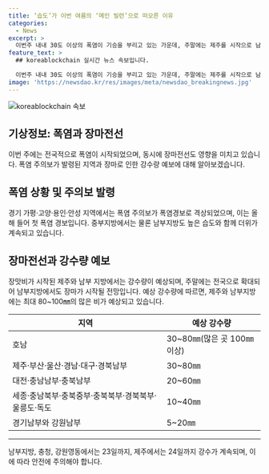 ```yaml
---
title: ‘습도’가 이번 여름의 ‘메인 빌런’으로 떠오른 이유
categories:
  - News
excerpt: >
  이번주 내내 30도 이상의 폭염이 기승을 부리고 있는 가운데, 주말에는 제주를 시작으로 남부 지방에서 장맛비가 예고되고 있다. 기존의 더위는 소폭 누그러지겠지만 습기로 인해 여전히 불쾌한 체감 온도를 유지할 전망이다. 20일부터는 경기 가평·고양·용인·안성 지역에서는 폭염주의보가 폭염경보로 격상되었는데, 이는 올해 첫 폭염 경보다. 또한, 22일부터는 남부지방에도 장마가 시작되며, 예상 강수량은 제주·부산·울산·경남·대구·경북남부 지역에서 30~80mm로 예상되고 있다.
feature_text: >
  ## koreablockchain 실시간 뉴스 속보입니다.

  이번주 내내 30도 이상의 폭염이 기승을 부리고 있는 가운데, 주말에는 제주를 시작으로 남부 지방에서 장맛비가 예고되고 있다. 기존의 더위는 소폭 누그러지겠지만 습기로 인해 여전히 불쾌한 체감 온도를 유지할 전망이다. 20일부터는 경기 가평·고양·용인·안성 지역에서는 폭염주의보가 폭염경보로 격상되었는데, 이는 올해 첫 폭염 경보다. 또한, 22일부터는 남부지방에도 장마가 시작되며, 예상 강수량은 제주·부산·울산·경남·대구·경북남부 지역에서 30~80mm로 예상되고 있다.
image: 'https://newsdao.kr/res/images/meta/newsdao_breakingnews.jpg'
---
```


<p><img src="https://newsdao.kr/res/images/meta/newsdao_breakingnews.jpg" alt="koreablockchain 속보" /></p>

<h2 data-ke-size="size26">기상정보: 폭염과 장마전선</h2>

<p data-ke-size="size16">이번 주에는 전국적으로 폭염이 시작되었으며, 동시에 장마전선도 영향을 미치고 있습니다. 폭염 주의보가 발령된 지역과 장마로 인한 강수량 예보에 대해 알아보겠습니다.</p>

<h2 data-ke-size="size24"><b>폭염 상황 및 주의보 발령</b></h2>

<p data-ke-size="size16">경기 가평·고양·용인·안성 지역에서는 폭염 주의보가 폭염경보로 격상되었으며, 이는 올해 들어 첫 폭염 경보입니다. 중부지방에서는 물론 남부지방도 높은 습도와 함께 더위가 계속되고 있습니다.</p>

<h2 data-ke-size="size24"><b>장마전선과 강수량 예보</b></h2>

<p data-ke-size="size16">장맛비가 시작된 제주와 남부 지방에서는 강수량이 예상되며, 주말에는 전국으로 확대되어 남부지방에서도 장마가 시작될 전망입니다. 예상 강수량에 따르면, 제주와 남부지방에는 최대 80~100㎜의 많은 비가 예상되고 있습니다.</p>

<table>
    <thead>
        <tr>
            <th>지역</th>
            <th>예상 강수량</th>
        </tr>
    </thead>
    <tbody>
        <tr>
            <td>호남</td>
            <td>30~80㎜(많은 곳 100㎜ 이상)</td>
        </tr>
        <tr>
            <td>제주·부산·울산·경남·대구·경북남부</td>
            <td>30~80㎜</td>
        </tr>
        <tr>
            <td>대전·충남남부·충북남부</td>
            <td>20~60㎜</td>
        </tr>
        <tr>
            <td>세종·충남북부·충북중부·충북북부·경북북부·울릉도·독도</td>
            <td>10~40㎜</td>
        </tr>
        <tr>
            <td>경기남부와 강원남부</td>
            <td>5~20㎜</td>
        </tr>
    </tbody>
</table>

<hr>

<p data-ke-size="size16">남부지방, 충청, 강원영동에서는 23일까지, 제주에서는 24일까지 강수가 계속되며, 이에 따라 안전에 주의해야 합니다.</p>

